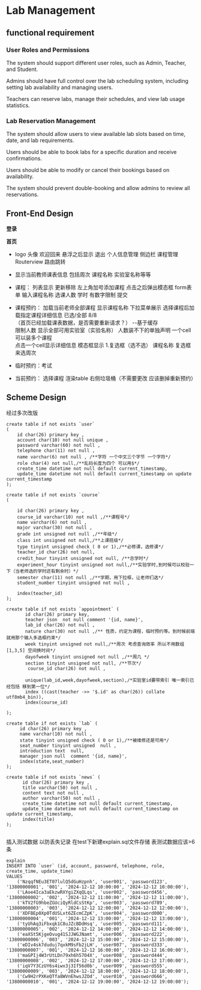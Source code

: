 # Lab Management

## functional requirement
### User Roles and Permissions
The system should support different user roles, such as Admin, Teacher, and Student.  

Admins should have full control over the lab scheduling system, including setting lab availability and managing users.  

Teachers can reserve labs, manage their schedules, and view lab usage statistics.

###  Lab Reservation Management
The system should allow users to view available lab slots based on time, date, and lab requirements.

Users should be able to book labs for a specific duration and receive confirmations.

Users should be able to modify or cancel their bookings based on availability.

The system should prevent double-booking and allow admins to review all reservations.  

## Front-End Design

**登录**  

**首页**  

- logo 头像 欢迎回来 悬浮之后显示 退出 个人信息管理 侧边栏 课程管理 Routerview 路由跳转  

- 显示当前教师课表信息 包括周次 课程名称 实验室名称等等  

- 课程： 列表显示 更新移除 左上角加号添加课程 点击之后弹出模态框 form表单 输入课程名称 选课人数 学时 有数字限制 提交  

- 课程预约： 加载当前老师全部课程 显示课程名称 下拉菜单展示  选择课程后加载指定课程详细信息 已选/全部 8/8  
 （首页已经加载课表数据，是否需要重新请求？） --基于缓存   
  限制人数 显示全部可用实验室（实验名称） 人数装不下的单独声明 一个cell可以装多个课程   
  点击一个cell显示详细信息 模态框显示 1.复选框（选不选） 课程名称 复选框来选周次    
  

- 临时预约：考试
- 当前预约： 选择课程 渲染table 右侧垃圾桶（不需要更改 应该删掉重新预约）  



## Scheme Design

经过多次改版
~~~
create table if not exists `user`
(
    id char(26) primary key ,
    account char(10) not null unique ,
    password varchar(60) not null ,
    telephone char(11) not null ,
    name varchar(6) not null , /**字符 一个中文三个字节 一个字符*/
    role char(4) not null,/**乱码长度为四个 可以用$*/
    create_time datetime not null default current_timestamp,
    update_time datetime not null default current_timestamp on update current_timestamp
);

create table if not exists `course`
(

    id char(26) primary key ,
    course_id varchar(10) not null ,/**课程号*/
    name varchar(6) not null ,
    major varchar(30) not null ,
    grade int unsigned not null ,/**年级*/
    class int unsigned not null,/**上课班级*/
    type tinyint unsigned check ( 0 or 1),/**必修课，选修课*/
    teacher_id char(26) not null,
    credit_hour tinyint unsigned not null, /**总学时*/
    experiment_hour tinyint unsigned not null,/**实验学时,到时候可以校验一下（当老师选的学时还有剩余时）*/
    semester char(11) not null ,/**学期，用下拉框，让老师们选*/
    student_number tinyint unsigned not null ,

    index(teacher_id)
);

create table if not exists `appointment` (
       id char(26) primary key,
       teacher json  not null comment '{id, name}',
       lab_id char(26) not null ,
       nature char(30) not null ,/** 性质，约定为课程，临时预约等。到时候前端就用那个输入多选框约束*/
       week tinyint unsigned not null,/**周次 考虑查询效率 所以不用数组[1,3,5] 空间换时间*/
       dayofweek tinyint unsigned not null ,/**周几 */
       section tinyint unsigned not null, /**节次*/
        course_id char(26) not null ,

       unique(lab_id,week,dayofweek,section),/*实验室id要带索引 唯一索引已经包括 移到第一位*/
       index ((cast(teacher ->> '$.id' as char(26)) collate utf8mb4_bin)),
       index(course_id)

);

create table if not exists `lab` (
     id char(26) primary key ,
     name varchar(10) not null ,
     state tinyint unsigned check ( 0 or 1),/**被维修还是可用*/
     seat_number tinyint unsigned  null ,
     introduction text  null,
     manager json null  comment '{id, name}',
     index(state,seat_number)
);

create table if not exists `news` (
      id char(26) primary key ,
      title varchar(50) not null ,
      content text not null ,
      author varchar(50) not null ,
      create_time datetime not null default current_timestamp,
      update_time datetime not null default current_timestamp on update current_timestamp,
      index(title)
);


~~~

插入测试数据 以防丢失记录 在test下新建explain.sql文件存储 表测试数据应该>6条
~~~
explain
INSERT INTO `user` (id, account, password, telephone, role, create_time, update_time)
VALUES
    ('NzqqfNEu3ET07lulQ5dGuHzpnh', 'user001', 'password123', '13800000001', '001', '2024-12-12 10:00:00', '2024-12-12 10:00:00'),
    ('LAoe4Ica3aEkzwRXYgiZXqQLqs', 'user002', 'password456', '13800000002', '002', '2024-12-12 11:00:00', '2024-12-12 11:00:00'),
    ('kTV2fG9hbeZGUciQyRldCsStKp', 'user003', 'password789', '13800000003', '003', '2024-12-12 12:00:00', '2024-12-12 12:00:00'),
    ('XDFBEp0Xp0TdUSLxt6ZEcmCZpK', 'user004', 'password000', '13800000004', '001', '2024-12-12 13:00:00', '2024-12-12 13:00:00'),
    ('tyUhAq3iFbxqk1C8uJZcBDdHsq', 'user005', 'password111', '13800000005', '002', '2024-12-12 14:00:00', '2024-12-12 14:00:00'),
    ('eaXSt5KjgeOvug41SJJWGJNamt', 'user006', 'password222', '13800000006', '003', '2024-12-12 15:00:00', '2024-12-12 15:00:00'),
    ('eDIv4sk7duduj7qxkM9sFb2jLH', 'user007', 'password333', '13800000007', '001', '2024-12-12 16:00:00', '2024-12-12 16:00:00'),
    ('maGPIj4W3rUtLDn79xh6h57O4X', 'user008', 'password444', '13800000008', '002', '2024-12-12 17:00:00', '2024-12-12 17:00:00'),
    ('iqV7Y3CzUY6s4iwx3j3If56d0b', 'user009', 'password555', '13800000009', '003', '2024-12-12 18:00:00', '2024-12-12 18:00:00'),
    ('Cw9H2rPXKeQTfa8WVnEhwsJZOd', 'user010', 'password666', '13800000010', '001', '2024-12-12 19:00:00', '2024-12-12 19:00:00');


~~~
